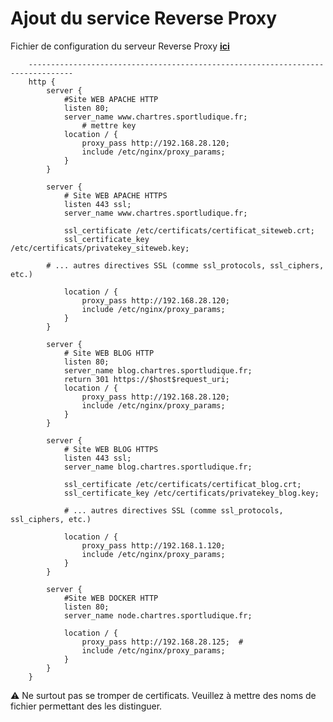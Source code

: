 # Ajout du service Reverse Proxy

Fichier de configuration du serveur Reverse Proxy [**ici**](../../utilitaire/nginx.conf)

        --------------------------------------------------------------------------------
        http {
    	    server {
    		    #Site WEB APACHE HTTP
    		    listen 80;
    		    server_name www.chartres.sportludique.fr;
                 	# mettre key
        		location / {
        			proxy_pass http://192.168.28.120;
        			include /etc/nginx/proxy_params;
        		}
            }

        	server {
         		# Site WEB APACHE HTTPS
    	    	listen 443 ssl;
        		server_name www.chartres.sportludique.fr;

    	    	ssl_certificate /etc/certificats/certificat_siteweb.crt;
    	    	ssl_certificate_key /etc/certificats/privatekey_siteweb.key;

            # ... autres directives SSL (comme ssl_protocols, ssl_ciphers, etc.)

    	    	location / {
    	    		proxy_pass http://192.168.28.120;
    	    		include /etc/nginx/proxy_params;
    	    	}
        	}

        	server {
         		# Site WEB BLOG HTTP
        		listen 80;
        		server_name blog.chartres.sportludique.fr;
        		return 301 https://$host$request_uri;
        		location / {
        			proxy_pass http://192.168.28.120; 
        			include /etc/nginx/proxy_params;
        		}
        	}

    	    server {
        		# Site WEB BLOG HTTPS
        		listen 443 ssl;
        		server_name blog.chartres.sportludique.fr;

	        	ssl_certificate /etc/certificats/certificat_blog.crt;
    	    	ssl_certificate_key /etc/certificats/privatekey_blog.key;

        		# ... autres directives SSL (comme ssl_protocols, ssl_ciphers, etc.)

    	    	location / {
	        		proxy_pass http://192.168.1.120;
    	    		include /etc/nginx/proxy_params;
	        	}
        	}

        	server {
        		#Site WEB DOCKER HTTP
        		listen 80;
        		server_name node.chartres.sportludique.fr;

    	    	location / {
    	    		proxy_pass http://192.168.28.125;  #
	        		include /etc/nginx/proxy_params;
                }
            }
        }


⚠️ Ne surtout pas se tromper de certificats. Veuillez à mettre des noms de fichier permettant des les distinguer.